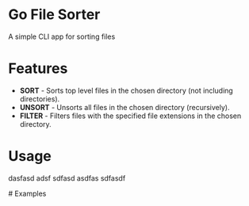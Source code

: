 # Go File Sorter
A simple CLI app for sorting files

# Features
- **SORT**   - Sorts top level files in the chosen directory (not including directories).
- **UNSORT** - Unsorts all files in the chosen directory (recursively).
- **FILTER** - Filters files with the specified file extensions in the chosen directory.

# Usage
<p> dasfasd adsf
sdfasd asdfas 
sdfasdf</p>
# Examples

